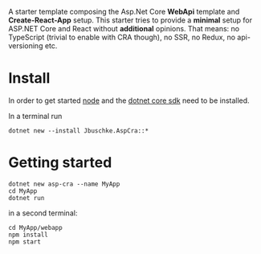 A starter template composing the Asp.Net Core **WebApi** template and **Create-React-App** setup. This starter tries to provide a **minimal** setup for ASP.NET Core and React without **additional** opinions. That means: no TypeScript (trivial to enable with CRA though), no SSR, no Redux, no api-versioning etc.

# Install

In order to get started [node](https://nodejs.org/en/download/) and the [dotnet core sdk](https://dotnet.microsoft.com/download) need to be installed.

In a terminal run

```
dotnet new --install Jbuschke.AspCra::*
```

# Getting started

```
dotnet new asp-cra --name MyApp
cd MyApp
dotnet run
```

in a second terminal:

```
cd MyApp/webapp
npm install
npm start
```
